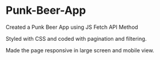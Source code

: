 # Punk-Beer-App
Created a Punk Beer App using JS Fetch API Method

Styled with CSS and coded with pagination and filtering. 

Made the page responsive in large screen and mobile view. 
